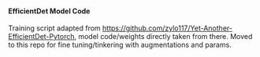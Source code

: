 #### EfficientDet Model Code

Training script adapted from https://github.com/zylo117/Yet-Another-EfficientDet-Pytorch, model code/weights directly taken from there. Moved to this repo for fine tuning/tinkering with augmentations and params.